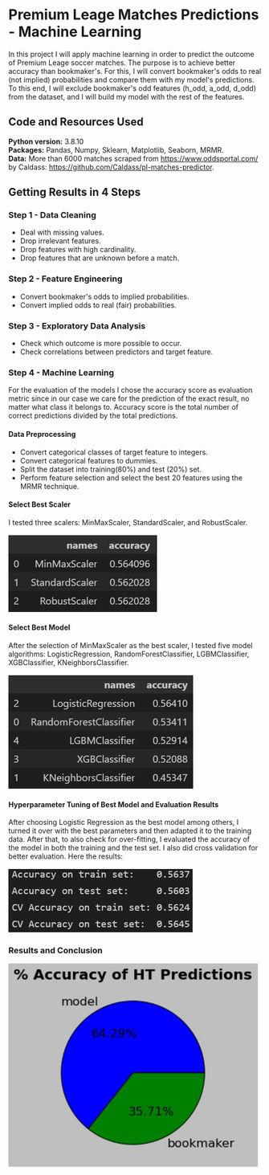 # Premium Leage Matches Predictions - Machine Learning

In this project I will apply machine learning in order to predict the outcome of Premium Leage soccer matches. The purpose is to achieve better accuracy than bookmaker's. For this, I will convert bookmaker's odds to real (not implied) probabilities and compare them with my model's predictions. To this end, I will exclude bookmaker's odd features (h_odd, a_odd, d_odd) from the dataset, and I will build my model with the rest of the features.

## Code and Resources Used
**Python version:** 3.8.10<br/>
**Packages:** Pandas, Numpy, Sklearn, Matplotlib, Seaborn, MRMR.<br/>
**Data:** More than 6000 matches scraped from  https://www.oddsportal.com/ by Caldass: https://github.com/Caldass/pl-matches-predictor.

## Getting Results in 4 Steps

### Step 1 - Data Cleaning
* Deal with missing values.
* Drop irrelevant features.
* Drop features with high cardinality.
* Drop features that are unknown before a match.

### Step 2 - Feature Engineering
* Convert bookmaker's odds to implied probabilities.
* Convert implied odds to real (fair) probabilities.

### Step 3 - Exploratory Data Analysis
* Check which outcome is more possible to occur.
* Check correlations between predictors and target feature.

### Step 4 - Machine Learning
For the evaluation of the models I chose the accuracy score as evaluation metric since in our case we care for the prediction of the exact result, no matter what class it belongs to. Accuracy score is the total number of correct predictions divided by the total predictions.  
#### Data Preprocessing
* Convert categorical classes of target feature to integers.
* Convert categorical features to dummies.
* Split the dataset into training(80%) and test (20%) set.
* Perform feature selection and select the best 20 features using the MRMR technique.
#### Select Best Scaler
I tested three scalers: MinMaxScaler, StandardScaler, and RobustScaler.<br></br>
![alt text](https://github.com/KostantinosKan/ML-Premium-Leage/blob/main/data/pictures/best_scaler.JPG?raw=true)

#### Select Best Model
After the selection of MinMaxScaler as the best scaler, I tested five model algorithms: LogisticRegression, RandomForestClassifier, LGBMClassifier, XGBClassifier, KNeighborsClassifier.<br></br>
![alt text](https://github.com/KostantinosKan/ML-Premium-Leage/blob/main/data/pictures/best_model.JPG?raw=true)

#### Hyperparameter Tuning of Best Model and Evaluation Results
After choosing Logistic Regression as the best model among others, I turned it over with the best parameters and then adapted it to the training data. After that, to also check for over-fitting, I evaluated the accuracy of the model in both the training and the test set. I also did cross validation for better evaluation. Here the results:<br></br>
![alt text](https://github.com/KostantinosKan/ML-Premium-Leage/blob/main/data/pictures/final_results_2.JPG?raw=true)

### Results and Conclusion
![alt text](https://github.com/KostantinosKan/ML-Premium-Leage/blob/main/data/pictures/ht_pie.JPG?raw=true)

